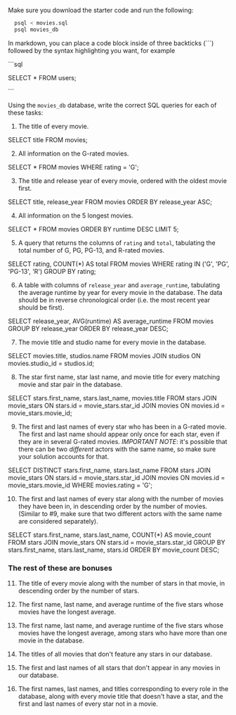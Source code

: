 Make sure you download the starter code and run the following:

```sh
  psql < movies.sql
  psql movies_db
```

In markdown, you can place a code block inside of three backticks (```) followed by the syntax highlighting you want, for example

\```sql

SELECT \* FROM users;

\```

Using the `movies_db` database, write the correct SQL queries for each of these tasks:

1.  The title of every movie.

SELECT title 
FROM movies;


2.  All information on the G-rated movies.

SELECT *
FROM movies
WHERE rating = 'G';


3.  The title and release year of every movie, ordered with the
    oldest movie first.
    
SELECT title, release_year
FROM movies
ORDER BY release_year ASC;

    
4.  All information on the 5 longest movies.

SELECT *
FROM movies
ORDER BY runtime DESC
LIMIT 5;


5.  A query that returns the columns of `rating` and `total`, tabulating the
    total number of G, PG, PG-13, and R-rated movies.

SELECT rating, COUNT(*) AS total
FROM movies
WHERE rating IN ('G', 'PG', 'PG-13', 'R')
GROUP BY rating;


6.  A table with columns of `release_year` and `average_runtime`,
    tabulating the average runtime by year for every movie in the database. The data should be in reverse chronological order (i.e. the most recent year should be first).

SELECT release_year, AVG(runtime) AS average_runtime
FROM movies
GROUP BY release_year
ORDER BY release_year DESC;

7.  The movie title and studio name for every movie in the
    database.

SELECT movies.title, studios.name
FROM movies
JOIN studios ON movies.studio_id = studios.id;


8.  The star first name, star last name, and movie title for every
    matching movie and star pair in the database.
    
SELECT stars.first_name, stars.last_name, movies.title
FROM stars
JOIN movie_stars ON stars.id = movie_stars.star_id
JOIN movies ON movies.id = movie_stars.movie_id;


9.  The first and last names of every star who has been in a G-rated movie. The first and last name should appear only once for each star, even if they are in several G-rated movies. *IMPORTANT NOTE*: it's possible that there can be two *different* actors with the same name, so make sure your solution accounts for that.

SELECT DISTINCT stars.first_name, stars.last_name
FROM stars
JOIN movie_stars ON stars.id = movie_stars.star_id
JOIN movies ON movies.id = movie_stars.movie_id
WHERE movies.rating = 'G';

10. The first and last names of every star along with the number
    of movies they have been in, in descending order by the number of movies. (Similar to #9, make sure
    that two different actors with the same name are considered separately).

SELECT stars.first_name, stars.last_name, COUNT(*) AS movie_count
FROM stars
JOIN movie_stars ON stars.id = movie_stars.star_id
GROUP BY stars.first_name, stars.last_name, stars.id
ORDER BY movie_count DESC;

### The rest of these are bonuses

11. The title of every movie along with the number of stars in
    that movie, in descending order by the number of stars.

12. The first name, last name, and average runtime of the five
    stars whose movies have the longest average.

13. The first name, last name, and average runtime of the five
    stars whose movies have the longest average, among stars who have more than one movie in the database.

14. The titles of all movies that don't feature any stars in our
    database.

15. The first and last names of all stars that don't appear in any movies in our database.

16. The first names, last names, and titles corresponding to every
    role in the database, along with every movie title that doesn't have a star, and the first and last names of every star not in a movie.
